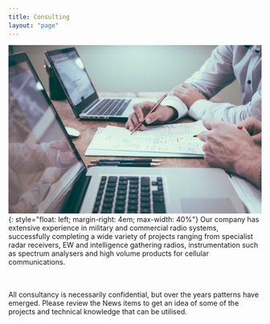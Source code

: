 ```yaml
---
title: Consulting
layout: "page"
---
```

![Image description](/assets/images/Consulting_692x462_fit.jpg){: style="float: left; margin-right: 4em; max-width: 40%"}
Our company has extensive experience in military and commercial radio systems, successfully completing a wide variety of projects ranging from specialist radar receivers, EW and intelligence gathering radios, instrumentation such as spectrum analysers and high volume products for cellular communications. 

<br><br/>
 All consultancy is necessarily confidential, but over the years patterns have emerged.  Please review the News items to get an idea of some of the projects and technical knowledge that can be utilised.

